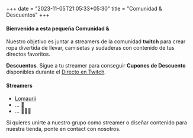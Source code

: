 +++
date = "2023-11-05T21:05:33+05:30"
title = "Comunidad & Descuentos"
+++

#### Bienvenido a esta pequeña Comunidad &

Nuestro objetivo es juntar a streamers de la comunidad **twitch** para crear ropa divertida de llevar, camisetas y sudaderas con contenido de tus directos favoritos.

<div id="twitch-embed"></div>

<div class="alert alert-info" role="alert">
  <strong>Descuentos</strong>. Sigue a tu streamer para conseguir <strong>Cupones de Descuento</strong> disponibles durante el <a target="_blank" href="https://www.twitch.tv/lomaurii">Directo en Twitch</a>.
  <!-- <form action="https://www.paypal.com/donate" method="post" target="_blank">
    <input type="hidden" name="hosted_button_id" value="C7U5VHKVQL8BN" />
    <input type="image" src="https://www.paypalobjects.com/es_ES/ES/i/btn/btn_donate_LG.gif" border="0" name="submit" title="PayPal - The safer, easier way to pay online!" alt="Botón Donar con PayPal" />
    <img alt="" border="0" src="https://www.paypal.com/es_ES/i/scr/pixel.gif" width="1" height="1" />
  </form>   -->
</div>



#### Streamers

* <a href="https://www.twitch.tv/lomaurii">Lomaurii</a>
* ... 🐍
* ... 👨‍🎨🎨

Si quieres unirte a nuestro grupo como streamer o diseñar contenido para nuestra tienda, ponte en contact con nosotros.

<!-- Add a placeholder for the Twitch embed -->
<!-- [1]: /img/about.jpg -->
